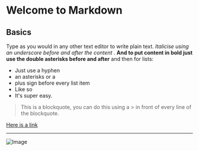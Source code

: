 # Welcome to Markdown

## Basics
Type as you would in any other text editor to write plain text. _Italicise using an underscore before and after the content_ . **And to put content in bold just use the double asterisks before and after** and then for lists:
- Just use a hyphen
- an asterisks or a 
- plus sign before every list item
- Like so
- It's super easy.

> This is a blockquote, you can do this
> using a > in front of every line of the blockquote.

[Here is a link](https://my.becode.org/dashboard 'BeCode')

***

![Image](https://images.theconversation.com/files/443350/original/file-20220131-15-1ndq1m6.jpg?ixlib=rb-1.1.0&rect=0%2C0%2C3354%2C2464&q=45&auto=format&w=926&fit=clip "Cat")